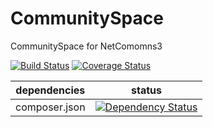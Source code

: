 CommunitySpace
==============

CommunitySpace for NetComomns3

[![Build Status](https://api.travis-ci.org/NetCommons3/CommunitySpace.png?branch=master)](https://travis-ci.org/NetCommons3/CommunitySpace)
[![Coverage Status](https://coveralls.io/repos/NetCommons3/CommunitySpace/badge.png?branch=master)](https://coveralls.io/r/NetCommons3/CommunitySpace?branch=master)

| dependencies  | status |
| ------------- | ------ |
| composer.json | [![Dependency Status](https://www.versioneye.com/user/projects/55cbbe9fc7d567000c000299/badge.png)](https://www.versioneye.com/user/projects/55cbbe9fc7d567000c000299) |
